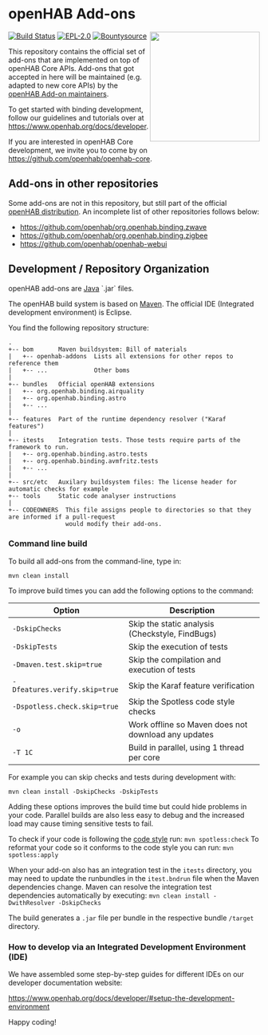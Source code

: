 # openHAB Add-ons

<img align="right" width="220" src="./logo.png" />

[![Build Status](https://ci.openhab.org/job/openHAB-Addons/badge/icon)](https://ci.openhab.org/job/openHAB-Addons/)
[![EPL-2.0](https://img.shields.io/badge/license-EPL%202-green.svg)](https://opensource.org/licenses/EPL-2.0)
[![Bountysource](https://www.bountysource.com/badge/tracker?tracker_id=2164344)](https://www.bountysource.com/teams/openhab/issues?tracker_ids=2164344)

This repository contains the official set of add-ons that are implemented on top of openHAB Core APIs.
Add-ons that got accepted in here will be maintained (e.g. adapted to new core APIs)
by the [openHAB Add-on maintainers](https://github.com/orgs/openhab/teams/add-ons-maintainers).

To get started with binding development, follow our guidelines and tutorials over at https://www.openhab.org/docs/developer.

If you are interested in openHAB Core development, we invite you to come by on https://github.com/openhab/openhab-core.

## Add-ons in other repositories

Some add-ons are not in this repository, but still part of the official [openHAB distribution](https://github.com/openhab/openhab-distro).
An incomplete list of other repositories follows below:

* https://github.com/openhab/org.openhab.binding.zwave
* https://github.com/openhab/org.openhab.binding.zigbee
* https://github.com/openhab/openhab-webui

## Development / Repository Organization

openHAB add-ons are [Java](https://en.wikipedia.org/wiki/Java_(programming_language)) `.jar` files.

The openHAB build system is based on [Maven](https://maven.apache.org/what-is-maven.html).
The official IDE (Integrated development environment) is Eclipse.

You find the following repository structure:

```
.
+-- bom       Maven buildsystem: Bill of materials
|   +-- openhab-addons  Lists all extensions for other repos to reference them
|   +-- ...             Other boms
|
+-- bundles   Official openHAB extensions
|   +-- org.openhab.binding.airquality
|   +-- org.openhab.binding.astro
|   +-- ...
|
+-- features  Part of the runtime dependency resolver ("Karaf features")
|
+-- itests    Integration tests. Those tests require parts of the framework to run.
|   +-- org.openhab.binding.astro.tests
|   +-- org.openhab.binding.avmfritz.tests
|   +-- ...
|
+-- src/etc   Auxilary buildsystem files: The license header for automatic checks for example
+-- tools     Static code analyser instructions
|
+-- CODEOWNERS  This file assigns people to directories so that they are informed if a pull-request
                would modify their add-ons.
```

### Command line build

To build all add-ons from the command-line, type in:

`mvn clean install`

To improve build times you can add the following options to the command:

| Option                        | Description                                         |
| ----------------------------- | --------------------------------------------------- |
| `-DskipChecks`                | Skip the static analysis (Checkstyle, FindBugs)     |
| `-DskipTests`                 | Skip the execution of tests                         |
| `-Dmaven.test.skip=true`      | Skip the compilation and execution of tests         |
| `-Dfeatures.verify.skip=true` | Skip the Karaf feature verification                 |
| `-Dspotless.check.skip=true`  | Skip the Spotless code style checks                 |
| `-o`                          | Work offline so Maven does not download any updates |
| `-T 1C`                       | Build in parallel, using 1 thread per core          |

For example you can skip checks and tests during development with:

`mvn clean install -DskipChecks -DskipTests`

Adding these options improves the build time but could hide problems in your code.
Parallel builds are also less easy to debug and the increased load may cause timing sensitive tests to fail.

To check if your code is following the [code style](https://www.openhab.org/docs/developer/guidelines.html#b-code-formatting-rules-style) run: `mvn spotless:check`
To reformat your code so it conforms to the code style you can run: `mvn spotless:apply`

When your add-on also has an integration test in the `itests` directory, you may need to update the runbundles in the `itest.bndrun` file when the Maven dependencies change.
Maven can resolve the integration test dependencies automatically by executing: `mvn clean install -DwithResolver -DskipChecks`

The build generates a `.jar` file per bundle in the respective bundle `/target` directory.

### How to develop via an Integrated Development Environment (IDE)

We have assembled some step-by-step guides for different IDEs on our developer documentation website:

https://www.openhab.org/docs/developer/#setup-the-development-environment

Happy coding!
